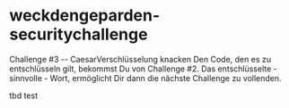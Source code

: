 # weckdengeparden-securitychallenge


Challenge #3 -- CaesarVerschlüsselung knacken
Den Code, den es zu entschlüsseln gilt, bekommst Du von Challenge #2.
Das entschlüsselte - sinnvolle - Wort, ermöglicht Dir dann die nächste Challenge zu vollenden.


tbd
test
